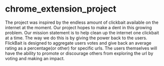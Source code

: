 # chrome_extension_project
The project was inspired by the endless amount of clickbait available on the internet at the moment. Our project hopes to make a dent in this growing problem. 
Our mission statement is to help clean up the internet one clickbait at a time. The way we do this is by giving the power back to the users.
FlickBait is designed to aggregate users votes and give back an average rating as a percentage(or other) for specific urls. 
The users themselves will have the ability to promote or discourage others from exploring the url by voting and making an impact.
